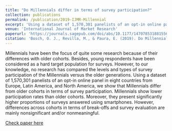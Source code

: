 ```yaml
---
title: "Do Millennials differ in terms of survey participation?"
collection: publications
permalink: /publication/2019-IJMR-Millennial
excerpt: 'Using a dataset of 1,570,301 panelists of an opt-in online panel in eight countries from Europe, Latin America, and North America, we show that Millennials differ from older cohorts in terms of survey participation [Read more](https://orioljbosch.github.io/publication/2019-IJMR-Millennial)'
venue: 'International Journal of Market Research'
paperurl: 'https://journals.sagepub.com/doi/abs/10.1177/1470785318815567'
citation: 'Bosch, O. J., Revilla, M., & Paura, E. (2019). Do Millennials differ in terms of survey participation?. International Journal of Market Research, 61(4), 359-365.'
---
```

Millennials have been the focus of quite some research because of their differences with older cohorts. Besides, young respondents have been considered as a hard target population for surveys. However, to our knowledge, no research has compared the levels and types of survey participation of the Millennials versus the older generations. Using a dataset of 1,570,301 panelists of an opt-in online panel in eight countries from Europe, Latin America, and North America, we show that Millennials differ from older cohorts in terms of survey participation. Millennials show lower participation rates than older cohorts. Moreover, they present significantly higher proportions of surveys answered using smartphones. However, differences across cohorts in terms of break-offs and survey evaluation are mainly nonsignificant and/or nonmeaningful.

[Check paper here](https://journals.sagepub.com/doi/abs/10.1177/1470785318815567)
